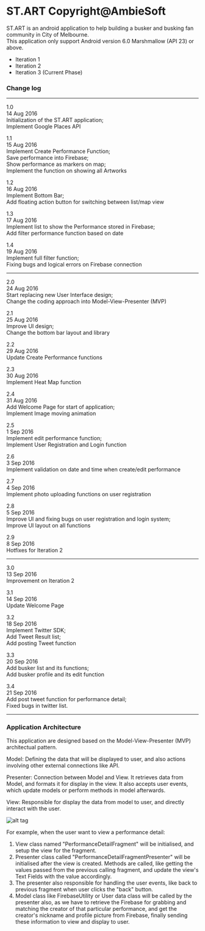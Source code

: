 # ST.ART Copyright@AmbieSoft

ST.ART is an android application to help building a busker and busking fan community in City of Melbourne.  
This application only support Android version 6.0 Marshmallow (API 23) or above.

- Iteration 1
- Iteration 2
- Iteration 3 (Current Phase)

### Change log
****
1.0  
14 Aug 2016  
Initialization of the ST.ART application;  
Implement Google Places API  
  
1.1  
15 Aug 2016  
Implement Create Performance Function;  
Save performance into Firebase;  
Show performance as markers on map;  
Implement the function on showing all Artworks  
  
1.2  
16 Aug 2016  
Implement Bottom Bar;  
Add floating action button for switching between list/map view  
  
1.3  
17 Aug 2016  
Implement list to show the Performance stored in Firebase;  
Add filter performance function based on date  
  
1.4  
19 Aug 2016  
Implement full filter function;  
Fixing bugs and logical errors on Firebase connection  
****
2.0  
24 Aug 2016  
Start replacing new User Interface design;  
Change the coding approach into Model-View-Presenter (MVP)  
  
2.1  
25 Aug 2016  
Improve UI design;  
Change the bottom bar layout and library  
  
2.2  
29 Aug 2016  
Update Create Performance functions  
  
2.3  
30 Aug 2016  
Implement Heat Map function  
  
2.4  
31 Aug 2016  
Add Welcome Page for start of application;  
Implement Image moving animation  
  
2.5  
1 Sep 2016  
Implement edit performance function;  
Implement User Registration and Login function  
  
2.6  
3 Sep 2016  
Implement validation on date and time when create/edit performance  
  
2.7  
4 Sep 2016  
Implement photo uploading functions on user registration  
  
2.8  
5 Sep 2016  
Improve UI and fixing bugs on user registration and login system;  
Improve UI layout on all functions  
  
2.9  
8 Sep 2016  
Hotfixes for Iteration 2    
****
3.0  
13 Sep 2016  
Improvement on Iteration 2  
  
3.1  
14 Sep 2016  
Update Welcome Page  
  
3.2  
18 Sep 2016  
Implement Twitter SDK;  
Add Tweet Result list;  
Add posting Tweet function  
  
3.3  
20 Sep 2016  
Add busker list and its functions;  
Add busker profile and its edit function  
  
3.4  
21 Sep 2016  
Add post tweet function for performance detail;  
Fixed bugs in twitter list.
****

### Application Architecture

This application are designed based on the Model-View-Presenter (MVP) architectual pattern.  
  
Model: Defining the data that will be displayed to user, and also actions involving other external connections like API.  
  
Presenter: Connection between Model and View. It retrieves data from Model, and formats it for display in the view. It also accepts user events, which update models or perform methods in model afterwards.  
  
View: Responsible for display the data from model to user, and directly interact with the user.  

![alt tag](https://upload.wikimedia.org/wikipedia/commons/d/dc/Model_View_Presenter_GUI_Design_Pattern.png)

For example, when the user want to view a performance detail:  
1. View class named "PerformanceDetailFragment" will be initialised, and setup the view for the fragment.  
2. Presenter class called "PerformanceDetailFragmentPresenter" will be initialised after the view is created. Methods are called, like getting the values passed from the previous calling fragment, and update the view's Text Fields with the value accordingly.  
3. The presenter also responsible for handling the user events, like back to previous fragment when user clicks the "back" button.  
4. Model class like FirebaseUtility or User data class will be called by the presenter also, as we have to retrieve the Firebase for grabbing and matching the creator of that particular performance, and get the creator's nickname and profile picture from Firebase, finally sending these information to view and display to user.  
